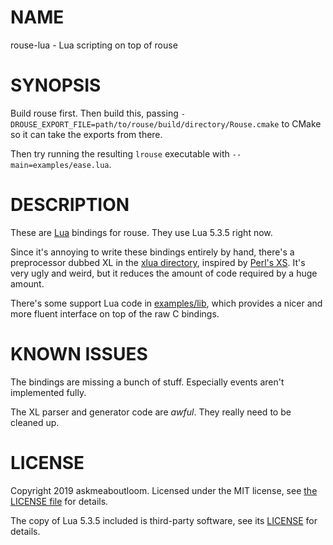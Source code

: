 # NAME

rouse-lua - Lua scripting on top of rouse

# SYNOPSIS

Build rouse first. Then build this, passing `-DROUSE_EXPORT_FILE=path/to/rouse/build/directory/Rouse.cmake` to CMake so it can take the exports from there.

Then try running the resulting `lrouse` executable with `--main=examples/ease.lua`.

# DESCRIPTION

These are [Lua](https://www.lua.org/) bindings for rouse. They use Lua 5.3.5 right now.

Since it's annoying to write these bindings entirely by hand, there's a preprocessor dubbed XL in the [xlua directory](xlua), inspired by [Perl's XS](https://perldoc.perl.org/perlxs.html). It's very ugly and weird, but it reduces the amount of code required by a huge amount.

There's some support Lua code in [examples/lib](examples/lib), which provides a nicer and more fluent interface on top of the raw C bindings.

# KNOWN ISSUES

The bindings are missing a bunch of stuff. Especially events aren't implemented fully.

The XL parser and generator code are *awful*. They really need to be cleaned up.

# LICENSE

Copyright 2019 askmeaboutloom. Licensed under the MIT license, see [the LICENSE file](../LICENSE) for details.

The copy of Lua 5.3.5 included is third-party software, see its [LICENSE](lib/rouse/lua_5_3_5/LICENSE) for details.
